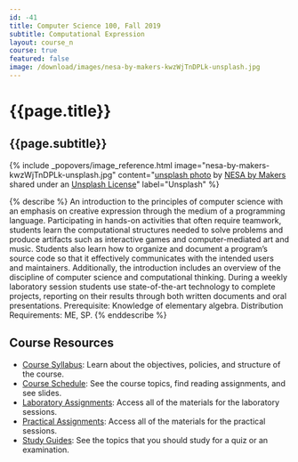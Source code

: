 ```yaml
---
id: -41
title: Computer Science 100, Fall 2019
subtitle: Computational Expression
layout: course_n
course: true
featured: false
image: /download/images/nesa-by-makers-kwzWjTnDPLk-unsplash.jpg
---
```


# {{page.title}}
## {{page.subtitle}}

<!-- Include header image -->
{% include _popovers/image_reference.html image="nesa-by-makers-kwzWjTnDPLk-unsplash.jpg" content="<a title='Coding Together' href='https://unsplash.com/photos/kwzWjTnDPLk'>unsplash photo</a> by <a href='https://unsplash.com/@nesabymakers'>NESA by Makers</a> shared under an <a href='https://unsplash.com/license'>Unsplash License</a></small>" label="Unsplash" %}

{% describe %}
An introduction to the principles of computer science with an emphasis on
creative expression through the medium of a programming language. Participating
in hands-on activities that often require teamwork, students learn the
computational structures needed to solve problems and produce artifacts such as
interactive games and computer-mediated art and music. Students also learn how
to organize and document a program’s source code so that it effectively
communicates with the intended users and maintainers. Additionally, the
introduction includes an overview of the discipline of computer science and
computational thinking. During a weekly laboratory session students use
state-of-the-art technology to complete projects, reporting on their results
through both written documents and oral presentations. Prerequisite: Knowledge
of elementary algebra. Distribution Requirements: ME, SP.
{% enddescribe %}

## Course Resources

<ul class="fa-ul">


<li><i class="fa-li fa fa-arrow-right"></i><a href="https://github.com/Allegheny-Computer-Science-100-F2019/cs100-F2019-syllabus/releases/download/cs100F2019-syllabus-0.2.0/cs100F2019_syllabus.pdf"
class="major">Course Syllabus</a>: Learn about the objectives, policies, and structure of the course.

<li><i class="fa-li fa fa-arrow-right"></i><a href="{{site.baseurl}}teaching/cs100F2019/schedule/"
class="major">Course Schedule</a>: See the course topics, find reading assignments, and see slides.

<li><i class="fa-li fa fa-arrow-right"></i><a href="{{site.baseurl}}teaching/cs100F2019/laboratories/"
class="major">Laboratory Assignments</a>: Access all of the materials for the laboratory sessions.

<li><i class="fa-li fa fa-arrow-right"></i><a href="{{site.baseurl}}teaching/cs100F2019/practicals/"
class="major">Practical Assignments</a>: Access all of the materials for the practical sessions.

<li><i class="fa-li fa fa-arrow-right"></i><a href="{{site.baseurl}}teaching/cs100F2019/studyguides/"
class="major">Study Guides</a>: See the topics that you should study for a quiz or an examination.

</ul>
